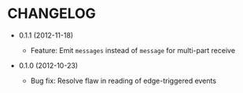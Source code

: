 CHANGELOG
=========

* 0.1.1 (2012-11-18)

  * Feature: Emit `messages` instead of `message` for multi-part receive

* 0.1.0 (2012-10-23)

  * Bug fix: Resolve flaw in reading of edge-triggered events

